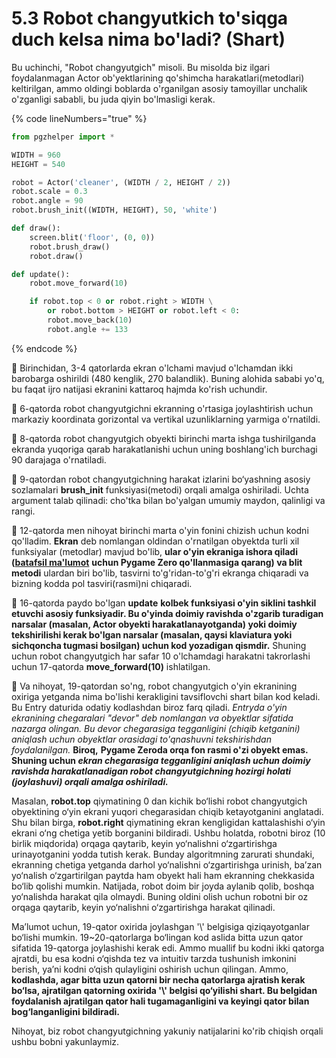 # 5.3 Robot changyutkich to'siqga duch kelsa nima bo'ladi? (Shart)

Bu uchinchi, "Robot changyutgich" misoli. Bu misolda biz ilgari foydalanmagan Actor ob'yektlarining qo'shimcha harakatlari(metodlari) keltirilgan, ammo oldingi boblarda o'rganilgan asosiy tamoyillar unchalik o'zganligi sababli, bu juda qiyin bo'lmasligi kerak.

{% code lineNumbers="true" %}
```python
from pgzhelper import *

WIDTH = 960
HEIGHT = 540

robot = Actor('cleaner', (WIDTH / 2, HEIGHT / 2))
robot.scale = 0.3
robot.angle = 90
robot.brush_init((WIDTH, HEIGHT), 50, 'white')

def draw():
    screen.blit('floor', (0, 0))
    robot.brush_draw()
    robot.draw()

def update():
    robot.move_forward(10)

    if robot.top < 0 or robot.right > WIDTH \
        or robot.bottom > HEIGHT or robot.left < 0:
        robot.move_back(10)
        robot.angle += 133
```
{% endcode %}

🔢 Birinchidan, 3-4 qatorlarda ekran o'lchami mavjud o'lchamdan ikki barobarga oshirildi (480 kenglik, 270 balandlik). Buning alohida sababi yo'q, bu faqat ijro natijasi ekranini kattaroq hajmda ko'rish uchundir.

🔢 6-qatorda robot changyutgichni ekranning o'rtasiga joylashtirish uchun markaziy koordinata gorizontal va vertikal uzunliklarning yarmiga o'rnatildi.

🔢 8-qatorda robot changyutgich obyekti birinchi marta ishga tushirilganda ekranda yuqoriga qarab harakatlanishi uchun uning boshlang'ich burchagi 90 darajaga o'rnatiladi.

🔢 9-qatordan robot changyutgichning harakat izlarini bo‘yashning asosiy sozlamalari **brush\_init** funksiyasi(metodi) orqali amalga oshiriladi. Uchta argument talab qilinadi: cho'tka bilan bo'yalgan umumiy maydon, qalinligi va rangi.

🔢 12-qatorda men nihoyat birinchi marta o'yin fonini chizish uchun kodni qo'lladim. **Ekran** deb nomlangan oldindan o'rnatilgan obyektda turli xil funksiyalar (metodlar) mavjud bo'lib, **ular o'yin ekraniga ishora qiladi (**[**batafsil ma'lumot**](https://pygame-zero.readthedocs.io/en/stable/builtins.html#screen) **uchun Pygame Zero qo'llanmasiga qarang) va blit metodi** ulardan biri bo'lib, tasvirni to'g'ridan-to'g'ri ekranga chiqaradi va bizning kodda pol tasviri(rasmi)ni chiqaradi.

**🔢** 16-qatorda paydo bo'lgan **update** **kolbek funksiyasi o'yin siklini tashkil etuvchi asosiy funksiyadir. Bu o'yinda doimiy ravishda o'zgarib turadigan narsalar (masalan, Actor obyekti harakatlanayotganda) yoki doimiy tekshirilishi kerak bo'lgan narsalar (masalan, qaysi klaviatura yoki sichqoncha tugmasi bosilgan) uchun kod yozadigan qismdir.** Shuning uchun robot changyutgich har safar 10 o'lchamdagi harakatni takrorlashi uchun 17-qatorda **move\_forward(10)** ishlatilgan.

🔢 Va nihoyat, 19-qatordan so'ng, robot changyutgich o'yin ekranining oxiriga yetganda nima bo'lishi kerakligini tavsiflovchi shart bilan kod keladi. Bu Entry daturida odatiy kodlashdan biroz farq qiladi. _Entryda o'yin ekranining chegaralari "devor" deb nomlangan va obyektlar sifatida nazarga olingan. Bu devor chegarasiga tegganligini (chiqib ketganini) aniqlash uchun obyektlar orasidagi to'qnashuvni tekshirishdan foydalanilgan._ **Biroq,** **Pygame Zeroda orqa fon rasmi o'zi obyekt emas. Shuning uchun&#x20;**_**ekran chegarasiga tegganligini aniqlash uchun doimiy ravishda harakatlanadigan robot changyutgichning hozirgi holati (joylashuvi) orqali amalga oshiriladi.**_

Masalan, **robot.top** qiymatining 0 dan kichik bo‘lishi robot changyutgich obyektining o‘yin ekrani yuqori chegarasidan chiqib ketayotganini anglatadi. Shu bilan birga, **robot.right** qiymatining ekran kengligidan kattalashishi o‘yin ekrani o‘ng chetiga yetib borganini bildiradi. Ushbu holatda, robotni biroz (10 birlik miqdorida) orqaga qaytarib, keyin yo‘nalishni o‘zgartirishga urinayotganini yodda tutish kerak. Bunday algoritmning zarurati shundaki, ekranning chetiga yetganda darhol yo‘nalishni o‘zgartirishga urinish, ba’zan yo‘nalish o‘zgartirilgan paytda ham obyekt hali ham ekranning chekkasida bo‘lib qolishi mumkin. Natijada, robot doim bir joyda aylanib qolib, boshqa yo‘nalishda harakat qila olmaydi. Buning oldini olish uchun robotni bir oz orqaga qaytarib, keyin yo‘nalishni o‘zgartirishga harakat qilinadi.

Ma’lumot uchun, 19-qator oxirida joylashgan '\\' belgisiga qiziqayotganlar bo‘lishi mumkin. 19\~20-qatorlarga bo‘lingan kod aslida bitta uzun qator sifatida 19-qatorga joylashishi kerak edi. Ammo muallif bu kodni ikki qatorga ajratdi, bu esa kodni o‘qishda tez va intuitiv tarzda tushunish imkonini berish, ya’ni kodni o‘qish qulayligini oshirish uchun qilingan. Ammo, **kodlashda, agar bitta uzun qatorni bir necha qatorlarga ajratish kerak bo‘lsa, ajratilgan qatorning oxirida '\\' belgisi qo‘yilishi shart. Bu belgidan foydalanish ajratilgan qator hali tugamaganligini va keyingi qator bilan bog‘langanligini bildiradi.**

Nihoyat, biz robot changyutgichning yakuniy natijalarini ko'rib chiqish orqali ushbu bobni yakunlaymiz.

<figure><img src="../.gitbook/assets/Screen Recording 2024-07-17 at 16.59.34 (2).gif" alt=""><figcaption></figcaption></figure>
